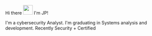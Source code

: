 Hi there [<img src="https://raw.githubusercontent.com/MartinHeinz/master/wave.gif" width="30px">](https://github.com/MartinHeinz/MartinHeinz/blob/master/wave.gif) I'm JP!

I'm a cybersecurity Analyst. I'm graduating in Systems analysis and development. Recently Security + Certified
